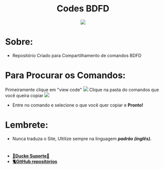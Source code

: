 <div align="center">
<h1> Codes BDFD</h1>
<a href="https://discord.gg/twc8uw8v9M">
<img src="https://cdn.discordapp.com/attachments/767164897187987497/780105999574892584/Screenshot_2020-11-22-13-15-49-787_com.discord-1.jpg">
</a>
</div>

# Sobre: 
* Repositório Criado para Compartilhamento de comandos BDFD
# Para Procurar os Comandos:
Primeiramente clique em "view code"
<img src="https://cdn.discordapp.com/attachments/769261049219776563/780158771569360906/Polish_20201122_164339623.png">
Clique na pasta do comandos que você queira copiar
<img src="https://cdn.discordapp.com/attachments/769261049219776563/780158771799785492/Polish_20201122_165004934.png">
* Entre no comando e selecione o que você quer copiar e <b> Pronto! </b>

# Lembrete:
* Nunca traduza o Site, Ultilize sempre na linguagem <i> <b> padrão (inglês). </b> </i>
#
* **[👑Ducke Suporte👑](https://discord.gg/twc8uw8v9M)**
* **[🐈GitHub repositórios](https://github.com/AshunTanaka/Carmona)**


